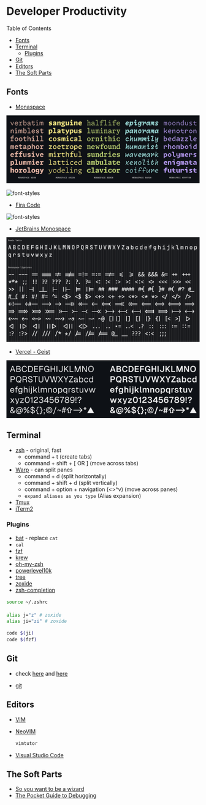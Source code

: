 # Developer Productivity <!-- omit in toc -->

Table of Contents

- [Fonts](#fonts)
- [Terminal](#terminal)
  - [Plugins](#plugins)
- [Git](#git)
- [Editors](#editors)
- [The Soft Parts](#the-soft-parts)

## Fonts

- [Monaspace](https://monaspace.githubnext.com/?fbclid=IwZXh0bgNhZW0CMTEAAR3EO3yFjT9oZzBcmbYgQ7dkhwHOFrXFaCvQpR525xZP11Z--8GXI3r4Yu4_aem_ZmFrZWR1bW15MTZieXRlcw "https://monaspace.githubnext.com/?fbclid=IwZXh0bgNhZW0CMTEAAR3EO3yFjT9oZzBcmbYgQ7dkhwHOFrXFaCvQpR525xZP11Z--8GXI3r4Yu4_aem_ZmFrZWR1bW15MTZieXRlcw")

![font-styles](./github-monospace.png)

![font-styles](https://github.com/adamwan-nexplore/guidebook-nxp-hk/assets/124669872/c84e993a-4c08-47a9-9ebd-27484ed8bd8a)

- [Fira Code](https://github.com/tonsky/FiraCode "https://github.com/tonsky/FiraCode")

![font-styles](https://github.com/tonsky/FiraCode/raw/master/extras/logo.svg)

- [JetBrains Monospace](https://www.jetbrains.com/lp/mono "https://www.jetbrains.com/lp/mono")

![font-styles](./jet-brains-mono.png)

- [Vercel - Geist](https://github.com/vercel/geist-font "https://github.com/vercel/geist-font")

![font-styles](./vercel-geist.png)

## Terminal

- [zsh](https://www.zsh.org "https://www.zsh.org") - original, fast
  - command + t (create tabs)
  - command + shift + [ OR ] (move across tabs)
- [Warp](https://www.warp.dev "https://www.warp.dev") - can split panes
  - command + d (split horizontally)
  - command + shift + d (split vertically)
  - command + option + navigation (<>^v) (move across panes)
  - `expand aliases as you type` (Alias expansion)
- [Tmux](https://github.com/tmux/tmux/wiki "https://github.com/tmux/tmux/wiki")
- [iTerm2](https://iterm2.com "https://iterm2.com")

### Plugins

- [bat](https://github.com/sharkdp/bat) - replace `cat`
- `cal`
- [fzf](https://github.com/junegunn/fzf "https://github.com/junegunn/fzf")
- [krew](../how-we-operate/kubernetes-admin.md "../how-we-operate/kubernetes-admin.md")
- [oh-my-zsh](https://ohmyz.sh "https://ohmyz.sh")
- [powerlevel10k](https://github.com/romkatv/powerlevel10k "https://github.com/romkatv/powerlevel10k")
- [tree](<https://en.wikipedia.org/wiki/Tree_(command)>)
- [zoxide](https://github.com/ajeetdsouza/zoxide "https://github.com/ajeetdsouza/zoxide")
- [zsh-completion](https://github.com/zsh-users/zsh-completions "https://github.com/zsh-users/zsh-completions")

```bash
source ~/.zshrc

alias j="z" # zoxide
alias ji="zi" # zoxide
```

```bash
code $(ji)
code $(fzf)
```

## Git

- check [here](../how-we-develop/github.md) and [here](../how-we-develop/git-workflow.md)

- [git](https://kapeli.com/cheat_sheets/Oh-My-Zsh_Git.docset/Contents/Resources/Documents/index "https://kapeli.com/cheat_sheets/Oh-My-Zsh_Git.docset/Contents/Resources/Documents/index")

## Editors

- [VIM](https://www.vim.org "https://www.vim.org")
- [NeoVIM](https://neovim.io "https://neovim.io")

  ```bash
  vimtutor
  ```

- [Visual Studio Code](../what-we-use/vs-code.md)

## The Soft Parts

- [So you want to be a wizard](https://wizardzines.com/zines/wizard "https://wizardzines.com/zines/wizard")
- [The Pocket Guide to Debugging](https://wizardzines.com/zines/debugging-guide "https://wizardzines.com/zines/debugging-guide")
